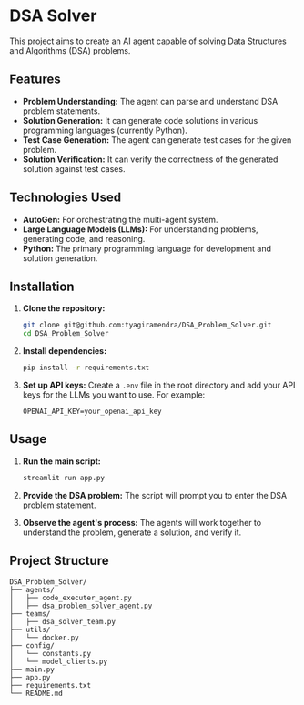 # DSA Solver

This project aims to create an AI agent capable of solving Data Structures and Algorithms (DSA) problems.

## Features

- **Problem Understanding:** The agent can parse and understand DSA problem statements.
- **Solution Generation:** It can generate code solutions in various programming languages (currently Python).
- **Test Case Generation:** The agent can generate test cases for the given problem.
- **Solution Verification:** It can verify the correctness of the generated solution against test cases.

## Technologies Used

- **AutoGen:** For orchestrating the multi-agent system.
- **Large Language Models (LLMs):** For understanding problems, generating code, and reasoning.
- **Python:** The primary programming language for development and solution generation.

## Installation

1. **Clone the repository:**
   ```bash
   git clone git@github.com:tyagiramendra/DSA_Problem_Solver.git
   cd DSA_Problem_Solver
   ```

2. **Install dependencies:**
   ```bash
   pip install -r requirements.txt
   ```

3. **Set up API keys:**
   Create a `.env` file in the root directory and add your API keys for the LLMs you want to use. For example:
   ```
   OPENAI_API_KEY=your_openai_api_key
   ```

## Usage

1. **Run the main script:**
   ```bash
   streamlit run app.py
   ```

2. **Provide the DSA problem:**
   The script will prompt you to enter the DSA problem statement.

3. **Observe the agent's process:**
   The agents will work together to understand the problem, generate a solution, and verify it.

## Project Structure

```
DSA_Problem_Solver/
├── agents/
│   ├── code_executer_agent.py
│   ├── dsa_problem_solver_agent.py
├── teams/
│   ├── dsa_solver_team.py
├── utils/
│   └── docker.py
├── config/
│   └── constants.py
│   └── model_clients.py
├── main.py
├── app.py
├── requirements.txt
└── README.md
